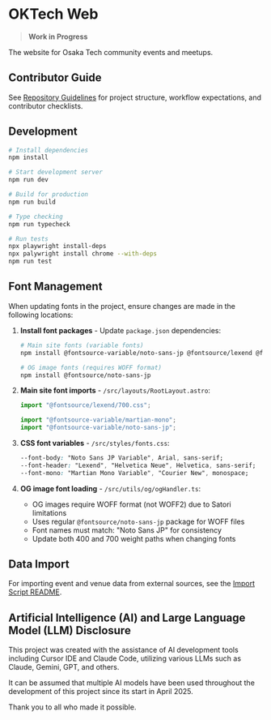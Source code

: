 # OKTech Web

> **Work in Progress**

The website for Osaka Tech community events and meetups.

## Contributor Guide

See [Repository Guidelines](./AGENTS.md) for project structure, workflow expectations, and contributor checklists.

## Development

```bash
# Install dependencies
npm install

# Start development server
npm run dev

# Build for production
npm run build

# Type checking
npm run typecheck

# Run tests
npx playwright install-deps
npx palywright install chrome --with-deps
npm run test
```

## Font Management

When updating fonts in the project, ensure changes are made in the following locations:

1. **Install font packages** - Update `package.json` dependencies:

   ```bash
   # Main site fonts (variable fonts)
   npm install @fontsource-variable/noto-sans-jp @fontsource/lexend @fontsource-variable/martian-mono

   # OG image fonts (requires WOFF format)
   npm install @fontsource/noto-sans-jp
   ```

2. **Main site font imports** - `/src/layouts/RootLayout.astro`:

   ```typescript
   import "@fontsource/lexend/700.css";

   import "@fontsource-variable/martian-mono";
   import "@fontsource-variable/noto-sans-jp";
   ```

3. **CSS font variables** - `/src/styles/fonts.css`:

   ```css
   --font-body: "Noto Sans JP Variable", Arial, sans-serif;
   --font-header: "Lexend", "Helvetica Neue", Helvetica, sans-serif;
   --font-mono: "Martian Mono Variable", "Courier New", monospace;
   ```

4. **OG image font loading** - `/src/utils/og/ogHandler.ts`:
   - OG images require WOFF format (not WOFF2) due to Satori limitations
   - Uses regular `@fontsource/noto-sans-jp` package for WOFF files
   - Font names must match: "Noto Sans JP" for consistency
   - Update both 400 and 700 weight paths when changing fonts

## Data Import

For importing event and venue data from external sources, see the [Import Script README](./scripts/import-data/README.md).

## Artificial Intelligence (AI) and Large Language Model (LLM) Disclosure

This project was created with the assistance of AI development tools including Cursor IDE and Claude Code, utilizing various LLMs such as Claude, Gemini, GPT, and others.

It can be assumed that multiple AI models have been used throughout the development of this project since its start in April 2025.

Thank you to all who made it possible.
